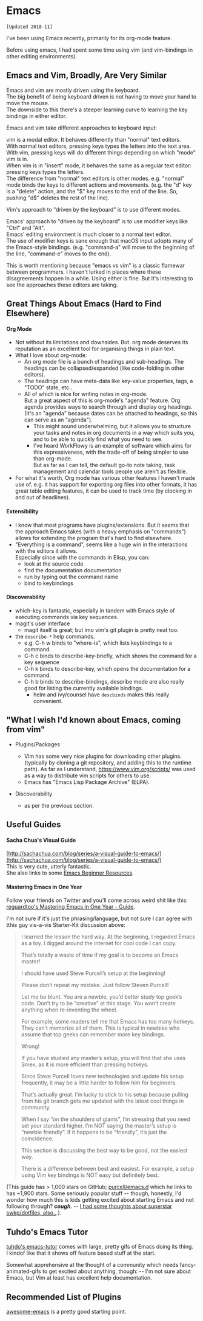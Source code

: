 # Emacs

`[Updated 2018-11]`

I've been using Emacs recently, primarily for its org-mode feature.

Before using emacs, I had spent some time using vim (and vim-bindings
in other editing environments).

## Emacs and Vim, Broadly, Are Very Similar

Emacs and vim are mostly driven using the keyboard.  
The big benefit of being keyboard driven is not having to move
your hand to move the mouse.  
The downside to this there's a steeper learning curve to learning the
key bindings in either editor.

Emacs and vim take different approaches to keyboard input:

vim is a modal editor. It behaves differently than "normal" text editors.  
With normal text editors, pressing keys types the letters into the text area.  
With vim, pressing keys will do different things depending on which "mode" vim
is in.  
When vim is in "insert" mode, it behaves the same as a regular text editor: pressing keys types the letters.  
The difference from "normal" text editors is other modes. e.g. "normal" mode binds the
keys to different actions and movements. (e.g. the "d" key is a "delete" action,
and the "$" key moves to the end of the line. So, pushing "d$" deletes the rest of the line).

Vim's approach to "driven by the keyboard" is to use different modes.

Emacs' approach to "driven by the keyboard" is to use modifier keys like "Ctrl" and "Alt".  
Emacs' editing environment is much closer to a normal text editor.  
The use of modifier keys is sane enough that macOS input adopts many of the
Emacs-style bindings. (e.g. "command-a" will move to the beginning of the line,
"command-e" moves to the end).

This is worth mentioning because "emacs vs vim" is a classic flamewar
between programmers. I haven't lurked in places where these disagreements happen
in a while. Using either is fine. But it's interesting to see the approaches
these editors are taking.

## Great Things About Emacs (Hard to Find Elsewhere)

#### Org Mode

- Not without its limitations and downsides. But.
  org mode deserves its reputation as an excellent
  tool for organising things in plain text.
- What I love about org-mode:
  - An org mode file is a bunch of headings and sub-headings.
    The headings can be collapsed/expanded (like code-folding in other editors).
  - The headings can have meta-data like key-value properties, tags,
    a "TODO" state, etc..
  - All of which is nice for writing notes in org-mode.  
    But a great aspect of this is org-mode's "agenda" feature.
    Org agenda provides ways to search through and display
    org headings. (It's an "agenda" because dates can be attached
    to headings, so this can serve as an "agenda").
    - This might sound underwhelming,
      but it allows you to structure your tasks and notes in org
      documents in a way which suits you, and to be able to quickly
      find what you need to see.
    - I've heard WorkFlowy is an example of software which
      aims for this expressiveness, with the trade-off of being
      simpler to use than org-mode.  
      But as far as I can tell, the default go-to note taking,
      task management and calendar tools people use aren't
      as flexible.
- For what it's worth, Org mode has various other features I haven't
  made use of. e.g. it has support for exporting org files into
  other formats, it has great table editing features, it can be used
  to track time (by clocking in and out of headlines).

#### Extensibility

- I know that most programs have plugins/extensions.
  But it seems that the approach Emacs takes (with a heavy
  emphasis on "commands") allows for extending the program
  that's hard to find elsewhere.
- "Everything is a command", seems like
  a huge win in the interactions with the editors
  it allows.  
  Especially since with the commands in Elisp, you can:
  - look at the source code
  - find the documentation documentation
  - run by typing out the command name
  - bind to keybindings

#### Discoverability

- which-key is fantastic, especially in tandem with Emacs
  style of executing commands via key sequences.
- magit's user interface
  - magit itself is great; but imo vim's git plugin
    is pretty neat too.
- the `describe-*` help commands.
  - e.g. C-h w binds to "where-is", which lists keybindings to a command.
  - C-h c binds to describe-key-briefly, which shows the command
    for a key sequence
  - C-h k binds to describe-key, which opens the documentation
    for a command.
  - C-h b binds to describe-bindings, describe mode are also really good
    for listing the currently available bindings.
    - helm and ivy/counsel have `descbinds` makes this really convenient.

## "What I wish I'd known about Emacs, coming from vim"

- Plugins/Packages
  - Vim has some very nice plugins for downloading other plugins.
    (typically by cloning a git repository, and adding this to the runtime path).
    As far as I understand, https://www.vim.org/scripts/ was used as a way
    to distribute vim scripts for others to use.
  - Emacs has "Emacs Lisp Package Archive" (ELPA).

- Discoverability
  - as per the previous section.

## Useful Guides

#### Sacha Chua's Visual Guide

[http://sachachua.com/blog/series/a-visual-guide-to-emacs/](http://sachachua.com/blog/series/a-visual-guide-to-emacs/)  
This is very cute, utterly fantastic.  
She also links to some [Emacs Beginner
Resources](http://sachachua.com/blog/2014/04/emacs-beginner-resources/).

#### Mastering Emacs in One Year

Follow your friends on Twitter and you'll come across weird shit like this:
[reguardtoo's Mastering Emacs in One Year - Guide](https://github.com/redguardtoo/mastering-emacs-in-one-year-guide/blob/master/guide-en.org).

I'm not sure if it's just the phrasing/language, but not sure I can agree with
tthis guy vis-a-vis Starter-Kit discussion above:

> I learned the lesson the hard way. At the beginning, I regarded Emacs as a
> toy. I digged around the internet for cool code I can copy.
>
> That’s totally a waste of time if my goal is to become an Emacs master!
>
> I should have used Steve Purcell’s setup at the beginning!
>
> Please don’t repeat my mistake. Just follow Steven Purcell!
>
> Let me be blunt. You are a newbie, you’d better study top geek’s code. Don’t
> try to be “creative” at this stage. You won’t create anything when
> re-inventing the wheel.
>
> For example, some readers tell me that Emacs has too many hotkeys. They can’t
> memorize all of them. This is typical in newbies who assume that top geeks
> can remember more key bindings.
>
> Wrong!
>
> If you have studied any master’s setup, you will find that she uses Smex, as
> it is more efficient than pressing hotkeys.
>
> Since Steve Purcell loves new technologies and update his setup frequently,
> it may be a little harder to follow him for beginners.
>
> That’s actually great. I’m lucky to stick to his setup because pulling from
> his git branch gets me updated with the latest cool things in community.
>
> When I say “on the shoulders of giants”, I’m stressing that you need set your
> standard higher. I’m NOT saying the master’s setup is “newbie friendly”. If
> it happens to be “friendly”, it’s just the coincidence.
>
> This section is discussing the best way to be good, not the easiest way.
>
> There is a difference between best and easiest. For example, a setup using
> Vim key bindings is NOT easy but definitely best.

(This guide has > 1,000 stars on GitHub;
[purcell/emacs.d](https://github.com/purcell/emacs.d) which he links to has
~1,900 stars. Some seriously popular stuff -- though, honestly, I'd wonder how
much this is kids getting excited about starting Emacs and not following
through? __*cough*__. -- [I had some thoughts about superstar swkp/dotfiles,
also..](posts/programming/2015-01-20-analysis-of-swkpdotfiles-repo.html).).

## Tuhdo's Emacs Tutor

[tuhdo's emacs-tutor](http://tuhdo.github.io/emacs-tutor.html) comes with
large, pretty gifs of Emacs doing its thing.  
I kindof like that it shows off feature based stuff at the start.

Somewhat apprehensive at the thought of a community which needs
fancy-animated-gifs to get excited about anything, though: -- I'm not sure
about Emacs, but Vim at least has excellent help documentation.

## Recommended List of Plugins

[awesome-emacs](https://github.com/emacs-tw/awesome-emacs) is a pretty good
starting point.
